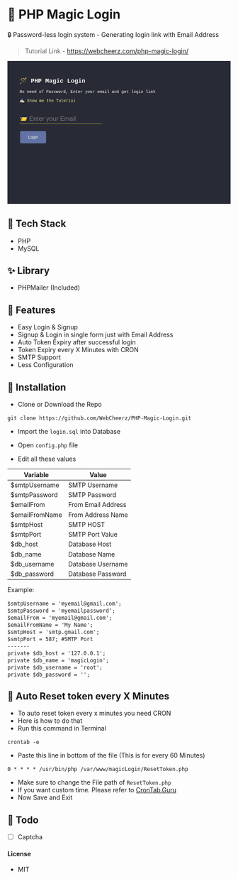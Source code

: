 # 🍰 PHP Magic Login

🔒 Password-less login system - Generating login link with Email Address

> Tutorial Link - https://webcheerz.com/php-magic-login/

![](/PHP%20Magic%20Login%20-%20Screenshot.png)

## 🍔 Tech Stack
- PHP
- MySQL

## ✨ Library
- PHPMailer (Included)

## 💎 Features
- Easy Login & Signup
- Signup & Login in single form just with Email Address
- Auto Token Expiry after successful login
- Token Expiry every X Minutes with CRON
- SMTP Support
- Less Configuration

## 🧰 Installation

- Clone or Download the Repo

```
git clone https://github.com/WebCheerz/PHP-Magic-Login.git
```

- Import the `login.sql` into Database

- Open `config.php` file

- Edit all these values

|   Variable     |       Value         |  
|----------------|---------------------|
| $smtpUsername  | SMTP Username       | 
| $smtpPassword  | SMTP Password       | 
| $emailFrom     | From Email Address  | 
| $emailFromName | From Address Name   | 
| $smtpHost      | SMTP HOST           | 
| $smtpPort      | SMTP Port Value     | 
| $db_host       | Database Host       | 
| $db_name       | Database Name       | 
| $db_username   | Database Username   | 
| $db_password   | Database Password   | 


Example:
```
$smtpUsername = 'myemail@gmail.com';
$smtpPassword = 'myemailpassword';
$emailFrom = 'myemail@gmail.com';
$emailFromName = 'My Name';
$smtpHost = 'smtp.gmail.com';
$smtpPort = 587; #SMTP Port
-------
private $db_host = '127.0.0.1';
private $db_name = 'magicLogin';
private $db_username = 'root';
private $db_password = '';

```

## 🏃 Auto Reset token every X Minutes
- To auto reset token every x minutes you need CRON
- Here is how to do that
- Run this command in Terminal
```
crontab -e
```
- Paste this line in bottom of the file (This is for every 60 Minutes)
```
0 * * * * /usr/bin/php /var/www/magicLogin/ResetToken.php
```
- Make sure to change the File path of `ResetToken.php`
- If you want custom time. Please refer to [CronTab.Guru](https://crontab.guru/)
- Now Save and Exit

## 📝 Todo

- [ ] Captcha

#### License
- MIT
